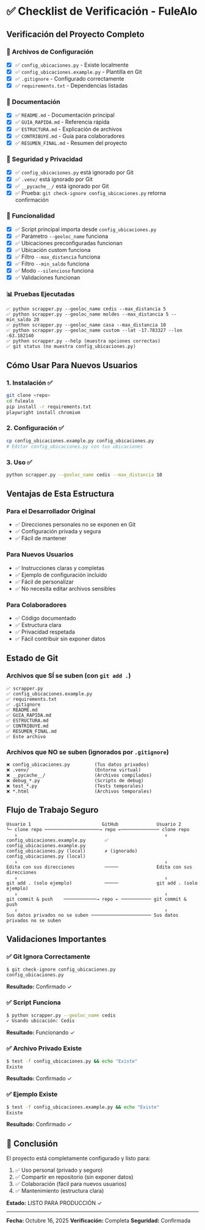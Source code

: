 # ✅ Checklist de Verificación - FuleAlo

## Verificación del Proyecto Completo

### 📁 Archivos de Configuración
- [x] ✅ `config_ubicaciones.py` - Existe localmente
- [x] ✅ `config_ubicaciones.example.py` - Plantilla en Git
- [x] ✅ `.gitignore` - Configurado correctamente
- [x] ✅ `requirements.txt` - Dependencias listadas

### 📄 Documentación
- [x] ✅ `README.md` - Documentación principal
- [x] ✅ `GUIA_RAPIDA.md` - Referencia rápida
- [x] ✅ `ESTRUCTURA.md` - Explicación de archivos
- [x] ✅ `CONTRIBUYE.md` - Guía para colaboradores
- [x] ✅ `RESUMEN_FINAL.md` - Resumen del proyecto

### 🔐 Seguridad y Privacidad
- [x] ✅ `config_ubicaciones.py` está ignorado por Git
- [x] ✅ `.venv/` está ignorado por Git
- [x] ✅ `__pycache__/` está ignorado por Git
- [x] ✅ Prueba: `git check-ignore config_ubicaciones.py` retorna confirmación

### 🚀 Funcionalidad
- [x] ✅ Script principal importa desde `config_ubicaciones.py`
- [x] ✅ Parámetro `--geoloc_name` funciona
- [x] ✅ Ubicaciones preconfiguradas funcionan
- [x] ✅ Ubicación custom funciona
- [x] ✅ Filtro `--max_distancia` funciona
- [x] ✅ Filtro `--min_saldo` funciona
- [x] ✅ Modo `--silencioso` funciona
- [x] ✅ Validaciones funcionan

### 📊 Pruebas Ejecutadas
```
✅ python scrapper.py --geoloc_name cedis --max_distancia 5
✅ python scrapper.py --geoloc_name moldes --max_distancia 5 --min_saldo 20
✅ python scrapper.py --geoloc_name casa --max_distancia 10
✅ python scrapper.py --geoloc_name custom --lat -17.783327 --lon -63.182140
✅ python scrapper.py --help (muestra opciones correctas)
✅ git status (no muestra config_ubicaciones.py)
```

## Cómo Usar Para Nuevos Usuarios

### 1. Instalación ✅
```bash
git clone <repo>
cd fulealo
pip install -r requirements.txt
playwright install chromium
```

### 2. Configuración ✅
```bash
cp config_ubicaciones.example.py config_ubicaciones.py
# Editar config_ubicaciones.py con tus ubicaciones
```

### 3. Uso ✅
```bash
python scrapper.py --geoloc_name cedis --max_distancia 10
```

## Ventajas de Esta Estructura

### Para el Desarrollador Original
- ✅ Direcciones personales no se exponen en Git
- ✅ Configuración privada y segura
- ✅ Fácil de mantener

### Para Nuevos Usuarios
- ✅ Instrucciones claras y completas
- ✅ Ejemplo de configuración incluido
- ✅ Fácil de personalizar
- ✅ No necesita editar archivos sensibles

### Para Colaboradores
- ✅ Código documentado
- ✅ Estructura clara
- ✅ Privacidad respetada
- ✅ Fácil contribuir sin exponer datos

## Estado de Git

### Archivos que SÍ se suben (con `git add .`)
```
✅ scrapper.py
✅ config_ubicaciones.example.py
✅ requirements.txt
✅ .gitignore
✅ README.md
✅ GUIA_RAPIDA.md
✅ ESTRUCTURA.md
✅ CONTRIBUYE.md
✅ RESUMEN_FINAL.md
✅ Este archivo
```

### Archivos que NO se suben (ignorados por `.gitignore`)
```
❌ config_ubicaciones.py         (Tus datos privados)
❌ .venv/                        (Entorno virtual)
❌ __pycache__/                  (Archivos compilados)
❌ debug_*.py                    (Scripts de debug)
❌ test_*.py                     (Tests temporales)
❌ *.html                        (Archivos temporales)
```

## Flujo de Trabajo Seguro

```
Usuario 1                          GitHub              Usuario 2
└─ clone repo ────────────────────→ repo ←────────────── clone repo
   ↓                                                      ↓
config_ubicaciones.example.py       ✅                config_ubicaciones.example.py
config_ubicaciones.py (local)       ✗ (ignorado)       config_ubicaciones.py (local)
   ↓                                                      ↓
Edita con sus direcciones           ─────              Edita con sus direcciones
   ↓                                                      ↓
git add . (solo ejemplo)            ─────              git add . (solo ejemplo)
   ↓                                                      ↓
git commit & push    ────────────→ repo ← ─────────── git commit & push
   ↓                                                      ↓
Sus datos privados no se suben ────────────────────── Sus datos privados no se suben
```

## Validaciones Importantes

### ✅ Git Ignora Correctamente
```bash
$ git check-ignore config_ubicaciones.py
config_ubicaciones.py
```
**Resultado:** Confirmado ✓

### ✅ Script Funciona
```bash
$ python scrapper.py --geoloc_name cedis
✓ Usando ubicación: Cedis
```
**Resultado:** Funcionando ✓

### ✅ Archivo Privado Existe
```bash
$ test -f config_ubicaciones.py && echo "Existe"
Existe
```
**Resultado:** Confirmado ✓

### ✅ Ejemplo Existe
```bash
$ test -f config_ubicaciones.example.py && echo "Existe"
Existe
```
**Resultado:** Confirmado ✓

## 🎉 Conclusión

El proyecto está completamente configurado y listo para:
1. ✅ Uso personal (privado y seguro)
2. ✅ Compartir en repositorio (sin exponer datos)
3. ✅ Colaboración (fácil para nuevos usuarios)
4. ✅ Mantenimiento (estructura clara)

**Estado:** LISTO PARA PRODUCCIÓN ✓

---
**Fecha:** Octubre 16, 2025
**Verificación:** Completa
**Seguridad:** Confirmada
